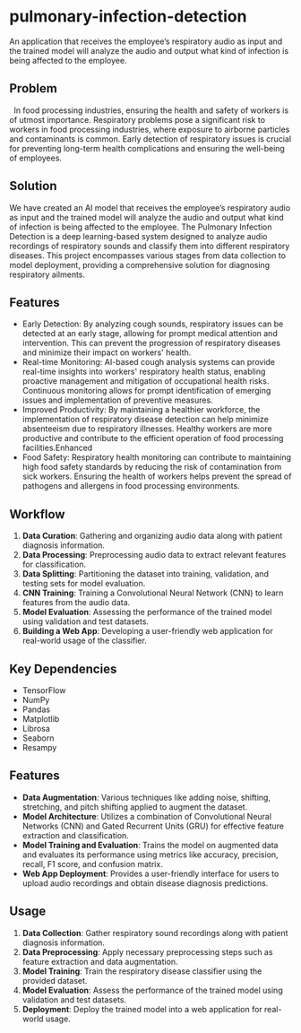 # pulmonary-infection-detection
An application that receives the employee’s respiratory audio as input and the trained model will analyze the audio and output what kind of infection is being affected to the employee.

## Problem

 
In food processing industries, ensuring the health and safety of workers is of utmost importance. Respiratory problems pose a significant risk to workers in food processing industries, where exposure to airborne particles and contaminants is common. Early detection of respiratory issues is crucial for preventing long-term health complications and ensuring the well-being of employees. 

## Solution 

We have created an AI model that receives the employee’s respiratory audio as input and the trained model will analyze the audio and output what kind of infection is being affected to the employee. The Pulmonary Infection Detection is a deep learning-based system designed to analyze audio recordings of respiratory sounds and classify them into different respiratory diseases. This project encompasses various stages from data collection to model deployment, providing a comprehensive solution for diagnosing respiratory ailments.

## Features

- Early Detection: By analyzing cough sounds, respiratory issues can be detected at an early stage, allowing for prompt medical attention and intervention. This can prevent the progression of respiratory diseases and minimize their impact on workers' health.
- Real-time Monitoring: AI-based cough analysis systems can provide real-time insights into workers' respiratory health status, enabling proactive management and mitigation of occupational health risks. Continuous monitoring allows for prompt identification of emerging issues and implementation of preventive measures.
- Improved Productivity: By maintaining a healthier workforce, the implementation of respiratory disease detection can help minimize absenteeism due to respiratory illnesses. Healthy workers are more productive and contribute to the efficient operation of food processing facilities.Enhanced 
- Food Safety: Respiratory health monitoring can contribute to maintaining high food safety standards by reducing the risk of contamination from sick workers. Ensuring the health of workers helps prevent the spread of pathogens and allergens in food processing environments.

## Workflow

1. **Data Curation**: Gathering and organizing audio data along with patient diagnosis information.
2. **Data Processing**: Preprocessing audio data to extract relevant features for classification.
3. **Data Splitting**: Partitioning the dataset into training, validation, and testing sets for model evaluation.
4. **CNN Training**: Training a Convolutional Neural Network (CNN) to learn features from the audio data.
5. **Model Evaluation**: Assessing the performance of the trained model using validation and test datasets.
6. **Building a Web App**: Developing a user-friendly web application for real-world usage of the classifier.

## Key Dependencies

- TensorFlow
- NumPy
- Pandas
- Matplotlib
- Librosa
- Seaborn
- Resampy

## Features

- **Data Augmentation**: Various techniques like adding noise, shifting, stretching, and pitch shifting applied to augment the dataset.
- **Model Architecture**: Utilizes a combination of Convolutional Neural Networks (CNN) and Gated Recurrent Units (GRU) for effective feature extraction and classification.
- **Model Training and Evaluation**: Trains the model on augmented data and evaluates its performance using metrics like accuracy, precision, recall, F1 score, and confusion matrix.
- **Web App Deployment**: Provides a user-friendly interface for users to upload audio recordings and obtain disease diagnosis predictions.

## Usage

1. **Data Collection**: Gather respiratory sound recordings along with patient diagnosis information.
2. **Data Preprocessing**: Apply necessary preprocessing steps such as feature extraction and data augmentation.
3. **Model Training**: Train the respiratory disease classifier using the provided dataset.
4. **Model Evaluation**: Assess the performance of the trained model using validation and test datasets.
5. **Deployment**: Deploy the trained model into a web application for real-world usage.






